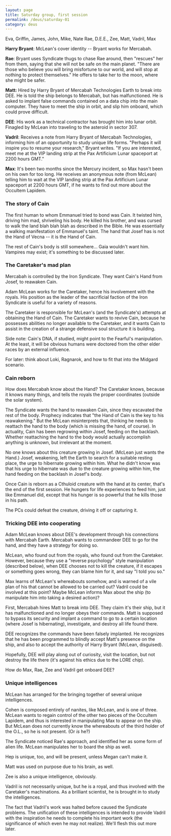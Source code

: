 ```yaml
---
layout: page
title: Saturday group, first session
permalink: /deus/saturday-01
category: deus
---
```

Eva, Griffin, James, John, Mike, Nate
Rae, D.E.E., Zee, Matt, Vadril, Max

__Harry Bryant__: McLean's cover identity -- Bryant works for Mercabah.

__Rae__: Bryant uses Syndicate thugs to chase Rae around, then &quot;rescues&quot; her from them, saying that she will not be safe on the main planet. &quot;There are those who believe you will bring misfortune to our world, and will stop at nothing to protect themselves.&quot; He offers to take her to the moon, where she might be safer.

__Matt:__ Hired by Harry Bryant of Mercabah Technologies Earth to break into DEE. He is told the ship belongs to Mercabah, but has malfunctioned. He is asked to implant false commands contained on a data chip into the main computer. They have to meet the ship in orbit, and slip him onboard, which could prove difficult.

__DEE__: His work as a technical contractor has brought him into lunar orbit. Finagled by McLean into traveling to the asteroid in sector 307.

__Vadril__: Receives a note from Harry Bryant of Mercabah Technologies, informing him of an opportunity to study unique life forms. &quot;Perhaps it will inspire you to resume your research,&quot; Bryant writes. &quot;If you are interested, meet me at the VIP landing strip at the Pax Artificium Lunar spaceport at 2200 hours GMT.&quot;

__Max__: It's been two months since the Mercury incident, so Max hasn't been on his own for too long. He receives an anonymous note (from McLean) telling him to wait at the VIP landing strip at the Pax Artificium Lunar spaceport at 2200 hours GMT, if he wants to find out more about the Occultem Lapidem.


### The story of Cain

The first human to whom Emmanuel tried to bond was Cain. It twisted him, driving him mad, shriveling his body. He killed his brother, and was cursed to walk the land blah blah blah as described in the Bible. He was essentially a walking manifestation of Emmanuel's taint. The hand that Josef has is not the Hand of Vecna -- it is the Hand of Cain.

The rest of Cain's body is still somewhere... Gaia wouldn't want him. Vampires may exist; it's something to be discussed later.


### The Caretaker's mad plan

Mercabah is controlled by the Iron Syndicate. They want Cain's Hand from Josef, to reawaken Cain.

Adam McLean works for the Caretaker, hence his involvement with the royals. His position as the leader of the sacrificial faction of the Iron Syndicate is useful for a variety of reasons.

The Caretaker is responsible for McLean's (and the Syndicate's) attempts at obtaining the
Hand of Cain. The Caretaker wants to revive Cain, because he possesses abilities no longer available to the Caretaker, and it wants Cain to assist in the creation of a strange defensive soul structure it is building.

Side note: Cain's DNA, if studied, might point to the Fearful's manipulation. At the least, it will be obvious humans were doctored from the other elder races by an external influence.

For later: think about Loki, Ragnarok, and how to fit that into the Midgard scenario.


### Cain reborn

How does Mercabah know about the Hand? The Caretaker knows, because it knows many things, and tells the royals the proper coordinates (outside the solar system).

The Syndicate wants the hand to reawaken Cain, since they escavated the rest of the body. Prophecy indicates that &quot;the Hand of Cain is the key to his reawakening.&quot; But the McLean misinterprets that, thinking he needs to reattach the hand to the body (which is missing the hand, of course). In actuality, Cain has been regrowing within Josef, feeding on the backlash. Whether reattaching the hand to the body would actually accomplish anything is unknown, but irrelevant at the moment.

No one knows about this creature growing in Josef. (McLean just wants the Hand.) Josef, weakening, left the Earth to search for a suitable resting place, the urge to hibernate growing within him. What he didn't know was that his urge to hibernate was due to the creature growing within him, the hand feeding on the backlash in Josef's body.

Once Cain is reborn as a Cthuloid creature with the hand at its center, that's the end of the first session. He hungers for life experiences to feed him, just like Emmanuel did, except that his hunger is so powerful that he kills those in his path.

The PCs could defeat the creature, driving it off or capturing it.


### Tricking DEE into cooperating

Adam McLean knows about DEE's development through his connections with Mercabah Earth. Mercabah wants to commandeer DEE to go for the hand, and they have a strategy for doing so.

McLean, who found out from the royals, who found out from the Caretaker. However, because they use a &quot;reverse psychology&quot; style manipulation (described below), when DEE chooses not to kill the creature, if it escapes or something goes wrong, they can blame him for it, and say &quot;I told you so.&quot;

Max learns of McLean's whereabouts somehow, and is warned of a vile plan of his that cannot be allowed to be carried out? Vadril could be involved at this point? Maybe McLean informs Max about the ship (to manipulate him into taking a desired action)?

First, Mercabah hires Matt to break into DEE. They claim it's their ship, but it has malfunctioned and no longer obeys their commands. Matt is supposed to bypass its security and implant a command to go to a certain location (where Josef is hibernating), investigate, and destroy all life found there.

DEE recognizes the commands have been falsely implanted. He recognizes that he has been programmed to blindly accept Matt's presence on the ship, and also to accept the authority of Harry Bryant (McLean, disguised).

Hopefully, DEE will play along out of curiosity, visit the location, but not destroy the life there (it's against his ethics due to the LORE chip).

How do Max, Rae, Zee and Vadril get onboard DEE?


### Unique intelligences

McLean has arranged for the bringing together of several unique intelligences.

Cohen is composed entirely of nanites, like McLean, and is one of three. McLean wants to regain control of the other two pieces of the Occultem Lapidem, and thus is interested in manipulating Max to appear on the ship. But McLean does not currently know the whereabouts of the third holder of the O.L., so he is not present. (Or *is* he?)

The Syndicate noticed Rae's approach, and identified her as some form of alien life. McLean manipulates her to board the ship as well.

Hep is unique, too, and will be present, unless Megan can't make it.

Matt was used on purpose due to his brain, as well.

Zee is also a unique intelligence, obviously.

Vadril is not necessarily unique, but he is a royal, and thus involved with the Caretaker's machinations. As a brilliant scientist, he is brought in to study the intelligences.

The fact that Vadril's work was halted before caused the Syndicate problems. The unification of these intelligences is intended to provide Vadril with the inspiration he needs to complete his important work (the significance of which even he may not realize). We'll flesh this out more later.
